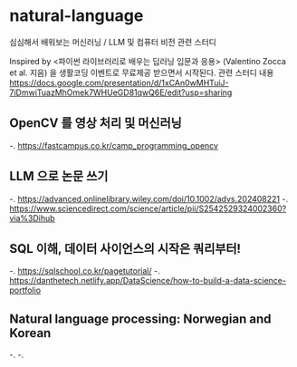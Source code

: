 # natural-language
심심해서 배워보는 머신러닝 / LLM 및 컴퓨터 비전 관련 스터디 

Inspired by <파이썬 라이브러리로 배우는 딥러닝 입문과 응용> (Valentino Zocca et al. 지음) 을 생활코딩 이벤트로 무료제공 받으면서 시작된다. 
관련 스터디 내용 
https://docs.google.com/presentation/d/1xCAn0wMHTuiJ-7iDmwiTuazMhOmek7WHUeGD81qwQ6E/edit?usp=sharing


## OpenCV 를 영상 처리 및 머신러닝
-. https://fastcampus.co.kr/camp_programming_opencv



## LLM 으로 논문 쓰기 
-. https://advanced.onlinelibrary.wiley.com/doi/10.1002/advs.202408221
-. https://www.sciencedirect.com/science/article/pii/S2542529324002360?via%3Dihub



## SQL 이해, 데이터 사이언스의 시작은 쿼리부터! 
-. https://sqlschool.co.kr/pagetutorial/
-. https://danthetech.netlify.app/DataScience/how-to-build-a-data-science-portfolio



## Natural language processing: Norwegian and Korean 
-.
-. 
